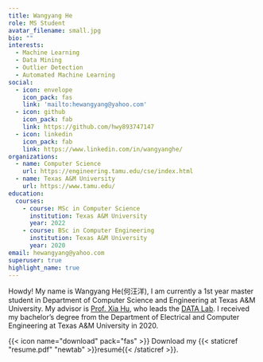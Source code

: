 ```yaml
---
title: Wangyang He
role: MS Student
avatar_filename: small.jpg
bio: ""
interests:
  - Machine Learning
  - Data Mining
  - Outlier Detection
  - Automated Machine Learning
social:
  - icon: envelope
    icon_pack: fas
    link: 'mailto:hewangyang@yahoo.com'
  - icon: github
    icon_pack: fab
    link: https://github.com/hwy893747147
  - icon: linkedin
    icon_pack: fab
    link: https://www.linkedin.com/in/wangyanghe/
organizations:
  - name: Computer Science
    url: https://engineering.tamu.edu/cse/index.html
  - name: Texas A&M University
    url: https://www.tamu.edu/
education:
  courses:
    - course: MSc in Computer Science
      institution: Texas A&M University
      year: 2022
    - course: BSc in Computer Engineering
      institution: Texas A&M University
      year: 2020
email: hewangyang@yahoo.com
superuser: true
highlight_name: true
---
```

Howdy! My name is Wangyang He(何汪洋), I am currently a 1st year master student in Department of Computer Science and Engineering at Texas A&M University. My advisor is [Prof. Xia Hu](https://cs.rice.edu/~xh37/index.html), who leads the [DATA Lab](http://people.tamu.edu/~guangzhou92/Data_Lab/). I received my bachelor’s degree from the Department of Electrical and Computer Engineering at Texas A&M University in 2020.

{{< icon name="download" pack="fas" >}} Download my {{< staticref "resume.pdf" "newtab" >}}resumé{{< /staticref >}}.
